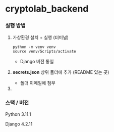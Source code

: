 # cryptolab_backend



### 실행 방법

1. 가상환경 설치 + 실행 (터미널)

   ```
   python -m venv venv
   source venv/Scripts/activate
   ```

   - Django 버전 통일

2. **secrets.json** 상위 폴더에 추가 (README 있는 곳)

   - 폴더 이메일에 첨부

3. 



### 스택 / 버전

Python 3.11.1

Django 4.2.11
